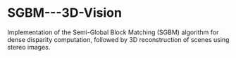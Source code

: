 # SGBM---3D-Vision
Implementation of the Semi-Global Block Matching (SGBM) algorithm for dense disparity computation, followed by 3D reconstruction of scenes using stereo images.
